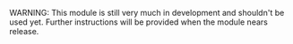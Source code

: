 WARNING: This module is still very much in development and shouldn't be used yet. Further instructions will be provided when the module nears release.
